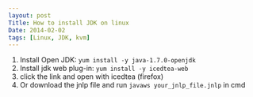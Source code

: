 ```yaml
---
layout: post
Title: How to install JDK on linux
Date: 2014-02-02
tags: [Linux, JDK, kvm]
---
```


1. Install Open JDK: `yum install -y java-1.7.0-openjdk`
2. Install jdk web plug-in: `yum install -y icedtea-web`
3. click the link and open with icedtea (firefox)
4. Or download the jnlp file and run `javaws your_jnlp_file.jnlp` in cmd
